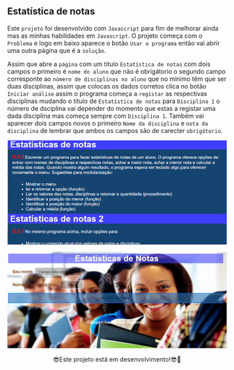 ## Estatística de notas

Este `projeto` foi desenvolvido com `Javascript` para fim de melhorar ainda mas as minhas habilidades em `Javascript`. O projeto começa com o `Problema` e logo em baixo aparece o botão `Usar o programa` então vai abrir uma outra página que é a `solução`.

Assim que abre a `página` com um titulo `Estatística de notas` com dois campos o primeiro é `nome do aluno` que não é obrigátorio o segundo campo corresponte ao `número de disciplinas no aluno` que no mínimo têm que ser duas disciplinas, assim que colocas os dados corretos clica no botão `Iniciar análise` assim o programa começa a `registar` as respectivas disciplinas mudando o titulo de `Estatística de notas` para `Disciplina 1` o número de dsciplina vai depender do momento que estas a registar uma dada disciplina mas começa sempre com `Disciplina 1`. Também vai aparecer dois campos novos o primeiro `Nome da disciplina` e `nota da disciplina` de lembrar que ambos os campos são de carecter `obrigótorio`.

![foto Problema](img/problema.PNG)

![foto solução](img/solucao.PNG)

<p align='center'>😎Este projeto está em desenvolvimento!😎💪</p>
